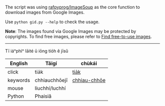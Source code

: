 The script was using [rafpyprog/ImageSoup](https://github.com/rafpyprog/ImageSoup) as the core function to download images from Google Images.

Use `python gid.py --help` to check the usage.

**Note**: The images found via Google Images may be protected by copyrights. To find free images, please refer to [Find free-to-use images](https://support.google.com/websearch/answer/29508?hl=en).

---
Tī iáⁿphìⁿ lāité ū iōng tio̍h ê jīsû

English | Tâigí | chùkái
---|---|---
click | tia̍k | [tia̍k](http://taigi.fhl.net/dict/search.php?DETAIL=1&LIMIT=id=61886&dbname=dic&graph=2)
keywords | chhiauchhōejī | [chhiau-chhōe](http://taigi.fhl.net/dict/search.php?DETAIL=1&LIMIT=id=7859&dbname=dic&graph=2)
mouse | liuchhí/luchhí |
Python | Phaisiâ |

